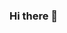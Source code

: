 ### Hi there 👋

<!--
**bgzhangzhaoying/bgzhangzhaoying** is a ✨ _special_ ✨ repository because its `README.md` (this file) appears on your GitHub profile.

Here are some ideas to get you started:

- 🔭 I’m currently working on NFTs.
- 👯 I’m looking to collaborate on AI, blokchain, etc. 
- 💬 Ask me about NFTs.
- ⚡ Fun fact: bgzhangzhaoying is a group of decentralized artists creating metaverse-native NFT art works together.
-->
